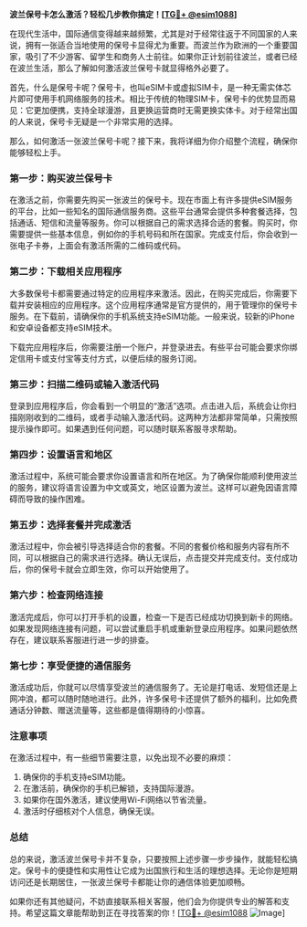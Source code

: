 **波兰保号卡怎么激活？轻松几步教你搞定！[[TG💪+ @esim1088](https://t.me/s/esim1088)]**

在现代生活中，国际通信变得越来越频繁，尤其是对于经常往返于不同国家的人来说，拥有一张适合当地使用的保号卡显得尤为重要。而波兰作为欧洲的一个重要国家，吸引了不少游客、留学生和商务人士前往。如果你正计划前往波兰，或者已经在波兰生活，那么了解如何激活波兰保号卡就显得格外必要了。

首先，什么是保号卡呢？保号卡，也叫eSIM卡或虚拟SIM卡，是一种无需实体芯片即可使用手机网络服务的技术。相比于传统的物理SIM卡，保号卡的优势显而易见：它更加便携，支持全球漫游，且更换运营商时无需更换实体卡。对于经常出国的人来说，保号卡无疑是一个非常实用的选择。

那么，如何激活一张波兰保号卡呢？接下来，我将详细为你介绍整个流程，确保你能够轻松上手。

### **第一步：购买波兰保号卡**
在激活之前，你需要先购买一张波兰的保号卡。现在市面上有许多提供eSIM服务的平台，比如一些知名的国际通信服务商。这些平台通常会提供多种套餐选择，包括通话、短信和流量等服务。你可以根据自己的需求选择合适的套餐。购买时，你需要提供一些基本信息，例如你的手机号码和所在国家。完成支付后，你会收到一张电子卡券，上面会有激活所需的二维码或代码。

### **第二步：下载相关应用程序**
大多数保号卡都需要通过特定的应用程序来激活。因此，在购买完成后，你需要下载并安装相应的应用程序。这个应用程序通常是官方提供的，用于管理你的保号卡服务。在下载前，请确保你的手机系统支持eSIM功能。一般来说，较新的iPhone和安卓设备都支持eSIM技术。

下载完应用程序后，你需要注册一个账户，并登录进去。有些平台可能会要求你绑定信用卡或支付宝等支付方式，以便后续的服务订阅。

### **第三步：扫描二维码或输入激活代码**
登录到应用程序后，你会看到一个明显的“激活”选项。点击进入后，系统会让你扫描刚刚收到的二维码，或者手动输入激活代码。这两种方法都非常简单，只需按照提示操作即可。如果遇到任何问题，可以随时联系客服寻求帮助。

### **第四步：设置语言和地区**
激活过程中，系统可能会要求你设置语言和所在地区。为了确保你能顺利使用波兰的服务，建议将语言设置为中文或英文，地区设置为波兰。这样可以避免因语言障碍而导致的操作困难。

### **第五步：选择套餐并完成激活**
激活过程中，你会被引导选择适合你的套餐。不同的套餐价格和服务内容有所不同，可以根据自己的需求进行选择。确认无误后，点击提交并完成支付。支付成功后，你的保号卡就会立即生效，你可以开始使用了。

### **第六步：检查网络连接**
激活完成后，你可以打开手机的设置，检查一下是否已经成功切换到新卡的网络。如果发现网络连接有问题，可以尝试重启手机或重新登录应用程序。如果问题依然存在，建议联系客服进行进一步的排查。

### **第七步：享受便捷的通信服务**
激活成功后，你就可以尽情享受波兰的通信服务了。无论是打电话、发短信还是上网冲浪，都可以随时随地进行。此外，许多保号卡还提供了额外的福利，比如免费通话分钟数、赠送流量等，这些都是值得期待的小惊喜。

### **注意事项**
在激活过程中，有一些细节需要注意，以免出现不必要的麻烦：
1. 确保你的手机支持eSIM功能。
2. 在激活前，确保你的手机已解锁，支持国际漫游。
3. 如果你在国外激活，建议使用Wi-Fi网络以节省流量。
4. 激活时仔细核对个人信息，确保无误。

### **总结**
总的来说，激活波兰保号卡并不复杂，只要按照上述步骤一步步操作，就能轻松搞定。保号卡的便捷性和实用性让它成为出国旅行和生活的理想选择。无论你是短期访问还是长期居住，一张波兰保号卡都能让你的通信体验更加顺畅。

如果你还有其他疑问，不妨直接联系相关客服，他们会为你提供专业的解答和支持。希望这篇文章能帮助到正在寻找答案的你！[[TG💪+ @esim1088](https://t.me/s/esim1088) ![Image](https://i.postimg.cc/4NQfJmqS/Snipaste-2025-05-13-00-14-12.png)]